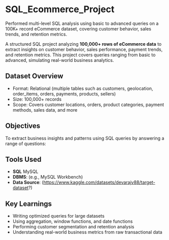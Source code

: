 # SQL_Ecommerce_Project
Performed multi-level SQL analysis using basic to advanced queries on a 100K+ record eCommerce dataset, covering customer behavior, sales trends, and retention metrics.

A structured SQL project analyzing **100,000+ rows of eCommerce data** to extract insights on customer behavior, sales performance, payment trends, and retention metrics. This project covers queries ranging from basic to advanced, simulating real-world business analytics.


##  Dataset Overview

- Format: Relational (multiple tables such as customers, geolocation, order_items, orders, payments, products, sellers)
- Size: 100,000+ records
- Scope: Covers customer locations, orders, product categories, payment methods, sales data, and more

##  Objectives

To extract business insights and patterns using SQL queries by answering a range of questions:

##  Tools Used

- **SQL**  MySQL
- **DBMS**: (e.g., MySQL Workbench)
- **Data Source**: (https://www.kaggle.com/datasets/devarajv88/target-dataset?)

##  Key Learnings

- Writing optimized queries for large datasets  
- Using aggregation, window functions, and date functions  
- Performing customer segmentation and retention analysis
- Understanding real-world business metrics from raw transactional data   

 


